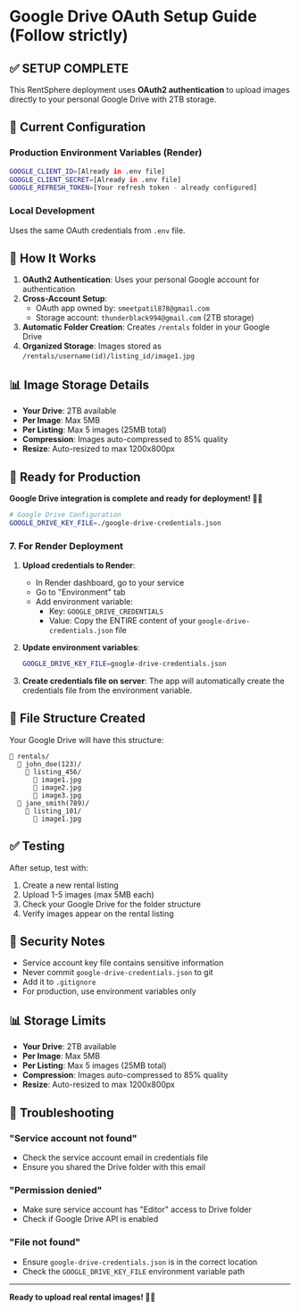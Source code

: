 # Google Drive OAuth Setup Guide (Follow strictly)

## ✅ **SETUP COMPLETE**

This RentSphere deployment uses **OAuth2 authentication** to upload images directly to your personal Google Drive with 2TB storage.

## 🔧 Current Configuration

### Production Environment Variables (Render)

```bash
GOOGLE_CLIENT_ID=[Already in .env file]
GOOGLE_CLIENT_SECRET=[Already in .env file]
GOOGLE_REFRESH_TOKEN=[Your refresh token - already configured] 
```

### Local Development

Uses the same OAuth credentials from `.env` file.

## 🚀 How It Works

1. **OAuth2 Authentication**: Uses your personal Google account for authentication
2. **Cross-Account Setup**:
   - OAuth app owned by: `smeetpatil878@gmail.com`
   - Storage account: `thunderblack994@gmail.com` (2TB storage)
3. **Automatic Folder Creation**: Creates `/rentals` folder in your Google Drive
4. **Organized Storage**: Images stored as `/rentals/username(id)/listing_id/image1.jpg`

## 📊 Image Storage Details

- **Your Drive**: 2TB available
- **Per Image**: Max 5MB
- **Per Listing**: Max 5 images (25MB total)
- **Compression**: Images auto-compressed to 85% quality
- **Resize**: Auto-resized to max 1200x800px

## 🎉 Ready for Production

**Google Drive integration is complete and ready for deployment! 📸✨**

```bash
# Google Drive Configuration
GOOGLE_DRIVE_KEY_FILE=./google-drive-credentials.json
```

### 7. For Render Deployment

1. **Upload credentials to Render**:

   - In Render dashboard, go to your service
   - Go to "Environment" tab
   - Add environment variable:
     - Key: `GOOGLE_DRIVE_CREDENTIALS`
     - Value: Copy the ENTIRE content of your `google-drive-credentials.json` file

2. **Update environment variables**:

   ```bash
   GOOGLE_DRIVE_KEY_FILE=google-drive-credentials.json
   ```

3. **Create credentials file on server**:
   The app will automatically create the credentials file from the environment variable.

## 🔧 File Structure Created

Your Google Drive will have this structure:

```
📁 rentals/
  📁 john_doe(123)/
    📁 listing_456/
      📸 image1.jpg
      📸 image2.jpg
      📸 image3.jpg
  📁 jane_smith(789)/
    📁 listing_101/
      📸 image1.jpg
```

## ✅ Testing

After setup, test with:

1. Create a new rental listing
2. Upload 1-5 images (max 5MB each)
3. Check your Google Drive for the folder structure
4. Verify images appear on the rental listing

## 🔐 Security Notes

- Service account key file contains sensitive information
- Never commit `google-drive-credentials.json` to git
- Add it to `.gitignore`
- For production, use environment variables only

## 📊 Storage Limits

- **Your Drive**: 2TB available
- **Per Image**: Max 5MB
- **Per Listing**: Max 5 images (25MB total)
- **Compression**: Images auto-compressed to 85% quality
- **Resize**: Auto-resized to max 1200x800px

## 🚨 Troubleshooting

### "Service account not found"

- Check the service account email in credentials file
- Ensure you shared the Drive folder with this email

### "Permission denied"

- Make sure service account has "Editor" access to Drive folder
- Check if Google Drive API is enabled

### "File not found"

- Ensure `google-drive-credentials.json` is in the correct location
- Check the `GOOGLE_DRIVE_KEY_FILE` environment variable path

---

**Ready to upload real rental images! 📸✨**
